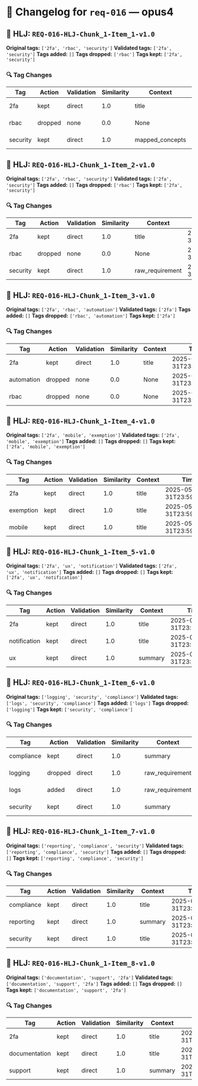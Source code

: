 # 📝 Changelog for `req-016` — **opus4**

## 🔹 HLJ: `REQ-016-HLJ-Chunk_1-Item_1-v1.0`

**Original tags:** `['2fa', 'rbac', 'security']`
**Validated tags:** `['2fa', 'security']`
**Tags added:** `[]`
**Tags dropped:** `['rbac']`
**Tags kept:** `['2fa', 'security']`

### 🔍 Tag Changes
| Tag | Action   | Validation | Similarity | Context | Timestamp |
|-----|----------|------------|------------|---------|-----------|
| 2fa | kept | direct | 1.0 | title | 2025-05-31T23:59:12.261228Z |
| rbac | dropped | none | 0.0 | None | 2025-05-31T23:59:12.396803Z |
| security | kept | direct | 1.0 | mapped_concepts | 2025-05-31T23:59:12.415915Z |

## 🔹 HLJ: `REQ-016-HLJ-Chunk_1-Item_2-v1.0`

**Original tags:** `['2fa', 'rbac', 'security']`
**Validated tags:** `['2fa', 'security']`
**Tags added:** `[]`
**Tags dropped:** `['rbac']`
**Tags kept:** `['2fa', 'security']`

### 🔍 Tag Changes
| Tag | Action   | Validation | Similarity | Context | Timestamp |
|-----|----------|------------|------------|---------|-----------|
| 2fa | kept | direct | 1.0 | title | 2025-05-31T23:59:12.419112Z |
| rbac | dropped | none | 0.0 | None | 2025-05-31T23:59:12.552894Z |
| security | kept | direct | 1.0 | raw_requirement | 2025-05-31T23:59:12.618320Z |

## 🔹 HLJ: `REQ-016-HLJ-Chunk_1-Item_3-v1.0`

**Original tags:** `['2fa', 'rbac', 'automation']`
**Validated tags:** `['2fa']`
**Tags added:** `[]`
**Tags dropped:** `['rbac', 'automation']`
**Tags kept:** `['2fa']`

### 🔍 Tag Changes
| Tag | Action   | Validation | Similarity | Context | Timestamp |
|-----|----------|------------|------------|---------|-----------|
| 2fa | kept | direct | 1.0 | title | 2025-05-31T23:59:12.621537Z |
| automation | dropped | none | 0.0 | None | 2025-05-31T23:59:12.947889Z |
| rbac | dropped | none | 0.0 | None | 2025-05-31T23:59:12.810008Z |

## 🔹 HLJ: `REQ-016-HLJ-Chunk_1-Item_4-v1.0`

**Original tags:** `['2fa', 'mobile', 'exemption']`
**Validated tags:** `['2fa', 'mobile', 'exemption']`
**Tags added:** `[]`
**Tags dropped:** `[]`
**Tags kept:** `['2fa', 'mobile', 'exemption']`

### 🔍 Tag Changes
| Tag | Action   | Validation | Similarity | Context | Timestamp |
|-----|----------|------------|------------|---------|-----------|
| 2fa | kept | direct | 1.0 | title | 2025-05-31T23:59:12.951218Z |
| exemption | kept | direct | 1.0 | title | 2025-05-31T23:59:12.956674Z |
| mobile | kept | direct | 1.0 | title | 2025-05-31T23:59:12.953974Z |

## 🔹 HLJ: `REQ-016-HLJ-Chunk_1-Item_5-v1.0`

**Original tags:** `['2fa', 'ux', 'notification']`
**Validated tags:** `['2fa', 'ux', 'notification']`
**Tags added:** `[]`
**Tags dropped:** `[]`
**Tags kept:** `['2fa', 'ux', 'notification']`

### 🔍 Tag Changes
| Tag | Action   | Validation | Similarity | Context | Timestamp |
|-----|----------|------------|------------|---------|-----------|
| 2fa | kept | direct | 1.0 | title | 2025-05-31T23:59:12.960024Z |
| notification | kept | direct | 1.0 | title | 2025-05-31T23:59:12.975401Z |
| ux | kept | direct | 1.0 | summary | 2025-05-31T23:59:12.972048Z |

## 🔹 HLJ: `REQ-016-HLJ-Chunk_1-Item_6-v1.0`

**Original tags:** `['logging', 'security', 'compliance']`
**Validated tags:** `['logs', 'security', 'compliance']`
**Tags added:** `['logs']`
**Tags dropped:** `['logging']`
**Tags kept:** `['security', 'compliance']`

### 🔍 Tag Changes
| Tag | Action   | Validation | Similarity | Context | Timestamp |
|-----|----------|------------|------------|---------|-----------|
| compliance | kept | direct | 1.0 | summary | 2025-05-31T23:59:13.057820Z |
| logging | dropped | direct | 1.0 | raw_requirement | 2025-05-31T23:59:13.038873Z |
| logs | added | direct | 1.0 | raw_requirement | 2025-05-31T23:59:13.038873Z |
| security | kept | direct | 1.0 | summary | 2025-05-31T23:59:13.048564Z |

## 🔹 HLJ: `REQ-016-HLJ-Chunk_1-Item_7-v1.0`

**Original tags:** `['reporting', 'compliance', 'security']`
**Validated tags:** `['reporting', 'compliance', 'security']`
**Tags added:** `[]`
**Tags dropped:** `[]`
**Tags kept:** `['reporting', 'compliance', 'security']`

### 🔍 Tag Changes
| Tag | Action   | Validation | Similarity | Context | Timestamp |
|-----|----------|------------|------------|---------|-----------|
| compliance | kept | direct | 1.0 | title | 2025-05-31T23:59:13.072230Z |
| reporting | kept | direct | 1.0 | summary | 2025-05-31T23:59:13.068581Z |
| security | kept | direct | 1.0 | title | 2025-05-31T23:59:13.075558Z |

## 🔹 HLJ: `REQ-016-HLJ-Chunk_1-Item_8-v1.0`

**Original tags:** `['documentation', 'support', '2fa']`
**Validated tags:** `['documentation', 'support', '2fa']`
**Tags added:** `[]`
**Tags dropped:** `[]`
**Tags kept:** `['documentation', 'support', '2fa']`

### 🔍 Tag Changes
| Tag | Action   | Validation | Similarity | Context | Timestamp |
|-----|----------|------------|------------|---------|-----------|
| 2fa | kept | direct | 1.0 | title | 2025-05-31T23:59:13.092132Z |
| documentation | kept | direct | 1.0 | title | 2025-05-31T23:59:13.078785Z |
| support | kept | direct | 1.0 | summary | 2025-05-31T23:59:13.088965Z |
